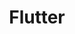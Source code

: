 ---
blog: https://medium.com/flutter-io
codehost: https://github.com/flutter
logohandle: flutterio
sort: flutter
title: Flutter
twitter: https://x.com/flutterio
website: https://flutter.io/
---